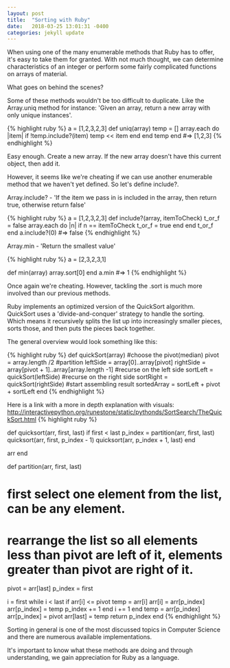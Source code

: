 ```yaml
---
layout: post
title:  "Sorting with Ruby"
date:   2018-03-25 13:01:31 -0400
categories: jekyll update
---
```



When using one of the many enumerable methods that Ruby has to offer, it's easy to take them for granted. With not much thought, we can determine characteristics of an integer or perform some fairly complicated functions on arrays of material.

What goes on behind the scenes?

Some of these methods wouldn't be too difficult to duplicate.  Like the Array.uniq method for instance: 'Given an array, return a new array with only unique instances'.

{% highlight ruby %}
a = [1,2,3,2,3]
def uniq(array)
  temp = []
  array.each do |item|
    if !temp.include?(item)
      temp << item
    end
  end
  temp
end
#=> [1,2,3]
{% endhighlight %}

Easy enough.  Create a new array.  If the new array doesn't have this current object, then add it.

However, it seems like we're cheating if we can use another enumerable method that we haven't yet defined. So let's define include?.

Array.include? - 'If the item we pass in is included in the array, then return true, otherwise return false'

{% highlight ruby %}
a = [1,2,3,2,3]
def include?(array, itemToCheck)
  t_or_f = false
  array.each do |n|
    if n == itemToCheck
      t_or_f = true
    end
  end
  t_or_f
end
a.include?(0)
#=> false
{% endhighlight %}

Array.min - 'Return the smallest value'

{% highlight ruby %}
a = [2,3,2,3,1]

def min(array)
  array.sort[0]
end
a.min
#=> 1
{% endhighlight %}

Once again we're cheating.  However, tackling the .sort is much more involved than our previous methods.

Ruby implements an optimized version of the QuickSort algorithm.  QuickSort uses a 'divide-and-conquer' strategy to handle the sorting.  Which means it recursively splits the list up into increasingly smaller pieces, sorts those, and then puts the pieces back together.

The general overview would look something like this:

{% highlight ruby %}
def quickSort(array)
  #choose the pivot(median)
    pivot = array.length /2
  #partition
    leftSide = array[0]..array[pivot]
    rightSide = array[pivot + 1]..array[array.length -1]
  #recurse on the left side
    sortLeft = quickSort(leftSide)
  #recurse on the right side
    sortRight = quickSort(rightSide)
  #start assembling result
    sortedArray = sortLeft + pivot + sortLeft
end
{% endhighlight %}

Here is a link with a more in depth explanation with visuals: http://interactivepython.org/runestone/static/pythonds/SortSearch/TheQuickSort.html
{% highlight ruby %}

def quicksort(arr, first, last)
  if first < last
    p_index = partition(arr, first, last)
    quicksort(arr, first, p_index - 1)
    quicksort(arr, p_index + 1, last)
  end

  arr
end

def partition(arr, first, last)
  # first select one element from the list, can be any element.
  # rearrange the list so all elements less than pivot are left of it, elements greater than pivot are right of it.
  pivot = arr[last]
  p_index = first

  i = first
  while i < last
    if arr[i] <= pivot
      temp = arr[i]
      arr[i] = arr[p_index]
      arr[p_index] = temp
      p_index += 1
    end
    i += 1
  end
  temp = arr[p_index]
  arr[p_index] = pivot
  arr[last] = temp
  return p_index
end
{% endhighlight %}



Sorting in general is one of the most discussed topics in Computer Science and there are numerous available implementations.

It's important to know what these methods are doing and through understanding, we gain appreciation for Ruby as a language.  


[jekyll-docs]: https://jekyllrb.com/docs/home
[jekyll-gh]:   https://github.com/jekyll/jekyll
[jekyll-talk]: https://talk.jekyllrb.com/
